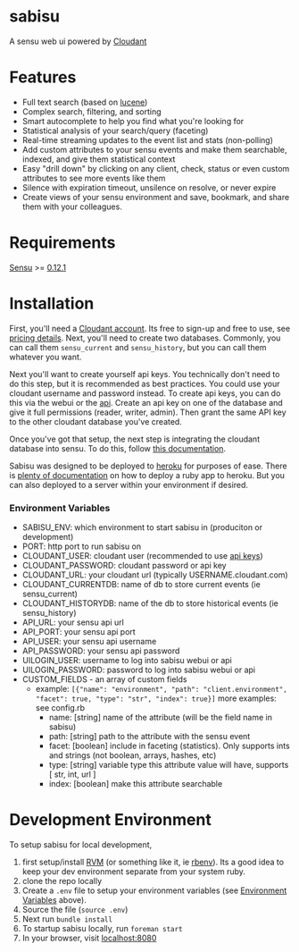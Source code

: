 sabisu
======

A sensu web ui powered by [Cloudant](https://cloudant.com)

Features
========

 * Full text search (based on [lucene](http://lucene.apache.org/))
 * Complex search, filtering, and sorting
 * Smart autocomplete to help you find what you're looking for
 * Statistical analysis of your search/query (faceting)
 * Real-time streaming updates to the event list and stats (non-polling)
 * Add custom attributes to your sensu events and make them searchable, indexed, and give them statistical context
 * Easy "drill down" by clicking on any client, check, status or even custom attributes to see more events like them
 * Silence with expiration timeout, unsilence on resolve, or never expire
 * Create views of your sensu environment and save, bookmark, and share them with your colleagues.

Requirements
============

[Sensu](https://github.com/sensu/sensu) >= [0.12.1](https://github.com/sensu/sensu/blob/master/CHANGELOG.md#0121---2013-11-02)

Installation
============

First, you'll need a [Cloudant account](https://cloudant.com/sign-up/). Its free to sign-up and free to use, see [pricing details](https://cloudant.com/product/pricing/). Next, you'll need to create two databases. Commonly, you can call them `sensu_current` and `sensu_history`, but you can call them whatever you want. 

Next you'll want to create yourself api keys. You technically don't need to do this step, but it is recommended as best practices. You could use your cloudant username and password instead. To create api keys, you can do this via the webui or the [api](http://docs.cloudant.com/api/authz.html?highlight=api%20key). Create an api key on one of the database and give it full permissions (reader, writer, admin). Then grant the same API key to the other cloudant database you've created.

Once you've got that setup, the next step is integrating the cloudant database into sensu. To do this, follow [this documentation](https://github.com/cloudant/sabisu/blob/master/sensu-integration/README.md).

Sabisu was designed to be deployed to [heroku](http://heroku.com) for purposes of ease. There is [plenty of documentation](https://devcenter.heroku.com/articles/ruby-support) on how to deploy a ruby app to heroku. But you can also deployed to a server within your environment if desired.

### Environment Variables

 * SABISU\_ENV: which environment to start sabisu in (produciton or development)
 * PORT: http port to run sabisu on
 * CLOUDANT\_USER: cloudant user (recommended to use [api keys](http://docs.cloudant.com/api/authz.html?highlight=key))
 * CLOUDANT\_PASSWORD: cloudant password or api key
 * CLOUDANT\_URL: your cloudant url (typically USERNAME.cloudant.com)
 * CLOUDANT\_CURRENTDB: name of db to store current events (ie sensu_current)
 * CLOUDANT\_HISTORYDB: name of the db to store historical events (ie sensu_history)
 * API\_URL: your sensu api url
 * API\_PORT: your sensu api port
 * API\_USER: your sensu api username
 * API\_PASSWORD: your sensu api password
 * UILOGIN\_USER: username to log into sabisu webui or api
 * UILOGIN\_PASSWORD: password to log into sabisu webui or api
 * CUSTOM\_FIELDS - an array of custom fields
    - example: `[{"name": "environment", "path": "client.environment", "facet": true, "type": "str", "index": true}]`
      more examples: see config.rb
      * name: [string] name of the attribute (will be the field name in sabisu)
      * path: [string] path to the attribute with the sensu event
      * facet: [boolean] include in faceting (statistics). Only supports ints and strings (not boolean, arrays, hashes, etc)
      * type: [string] variable type this attribute value will have, supports [ str, int, url ]
      * index: [boolean] make this attribute searchable

Development Environment
=======================

To setup sabisu for local development, 

1. first setup/install [RVM](https://rvm.io/) (or something like it, ie [rbenv](http://rbenv.org/)). Its a good idea to keep your dev environment separate from your system ruby.
2. clone the repo locally
3. Create a `.env` file to setup your environment variables (see [Environment Variables](https://github.com/cloudant/sabisu/blob/master/README.md#environment-variables) above).
4. Source the file (`source .env`)
5. Next run `bundle install`
6. To startup sabisu locally, run `foreman start`
7. In your browser, visit [localhost:8080](http://localhost:8080)
